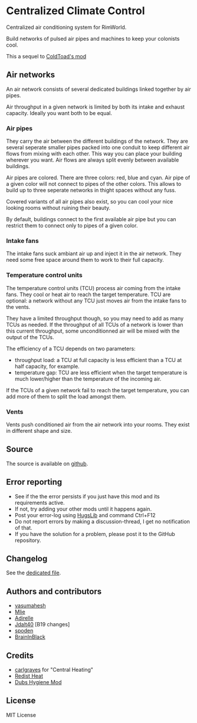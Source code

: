 # Centralized Climate Control

Centralized air conditioning system for RimWorld.

Build networks of pulsed air pipes and machines to keep your colonists cool.

This a sequel to [ColdToad's mod](https://steamcommunity.com/sharedfiles/filedetails/?id=973091113)

## Air networks

An air network consists of several dedicated buildings linked together by air pipes.

Air throughput in a given network is limited by both its intake and exhaust capacity.
Ideally you want both to be equal.

### Air pipes

They carry the air between the different buildings of the network. They are several 
seperate smaller pipes packed into one conduit to keep different air flows from mixing 
with each other. This way you can place your building wherever you want. Air flows are 
always split evenly between available buildings.

Air pipes are colored. There are three colors: red, blue and cyan. Air pipe of a given 
color will not connect to pipes of the other colors. This allows to build up to three 
seperate networks in thight spaces without any fuss.

Covered variants of all air pipes also exist, so you can cool your nice looking rooms 
without ruining their beauty.

By default, buildings connect to the first available air pipe but you can restrict them 
to connect only to pipes of a given color.

### Intake fans

The intake fans suck ambiant air up and inject it in the air network. They need some 
free space around them to work to
their full capacity.

### Temperature control units

The temperature control units (TCU) process air coming from the intake fans. They cool 
or heat air to reach the target temperature. TCU are optional: a network without any 
TCU just moves air from the intake fans to the vents.

They have a limited throughput though, so you may need to add as many TCUs as needed. 
If the throughput of all TCUs of a network is lower than this current throughput, 
some unconditionned air will be mixed with the output of the TCUs.

The efficiency of a TCU depends on two parameters:

- throughput load: a TCU at full capacity is less efficient than a TCU at half capacity, for example.
- temperature gap: TCU are less efficient when the target temperature is much lower/higher than the temperature of the incoming air.

If the TCUs of a given network fail to reach the target temperature, you can add more of them to split the load amongst them.

### Vents

Vents push conditioned air from the air network into your rooms. They exist in different 
shape and size.

## Source

The source is available on [github](https://github.com/Adirelle/CentralizedClimateControl).

## Error reporting

- See if the the error persists if you just have this mod and its requirements active.
- If not, try adding your other mods until it happens again.
- Post your error-log using [HugsLib](https://steamcommunity.com/workshop/filedetails/?id=818773962) and command Ctrl+F12
- Do not report errors by making a discussion-thread, I get no notification of that.
- If you have the solution for a problem, please post it to the GitHub repository.

## Changelog

See the [dedicated file](https://github.com/Adirelle/CentralizedClimateControl/blob/main/CHANGELOG.md).

## Authors and contributors

- [vasumahesh](https://steamcommunity.com/id/vasumahesh)
- [Mlie](https://steamcommunity.com/id/Mlie)
- [Adirelle](https://github.com/Adirelle)
- [Jdalt40](https://github.com/Jdalt40) [B19 changes]
- [spoden](https://github.com/spoden)
- [BrainInBlack](https://github.com/BrainInBlack)

## Credits

- [carlgraves](https://ludeon.com/forums/index.php?action=profile;u=19514) for "Central Heating"
- [Redist Heat](https://ludeon.com/forums/index.php?topic=21770.0)
- [Dubs Hygiene Mod](https://ludeon.com/forums/index.php?topic=29043.msg341113#msg341113)

## License

MIT License
